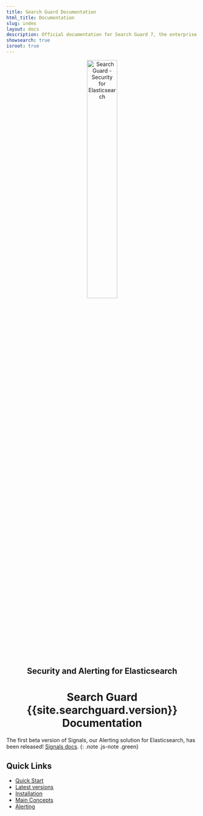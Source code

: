```yaml
---
title: Search Guard Documentation
html_title: Documentation
slug: index
layout: docs
description: Official documentation for Search Guard 7, the enterprise security suite for Elasticsearch.
showsearch: true
isroot: true
---
```

<!---
Copryight 2016-2019 floragunn GmbH
-->


<p align="center">
<img src="img/logos/search-guard-frontmatter.png" alt="Search Guard - Security for Elasticsearch" style="width: 40%" />
</p>

<h2 align="center">Security and Alerting for Elasticsearch</h2>

<h1 align="center">Search Guard {{site.searchguard.version}} Documentation</h1>

The first beta version of Signals, our Alerting solution for Elasticsearch, has been released! [Signals docs](elasticsearch-alerting-getting-started).
{: .note .js-note .green}

## Quick Links

* [Quick Start](demo-installer)
* [Latest versions](search-guard-versions)
* [Installation](search-guard-installation)
* [Main Concepts](main-concepts)
* [Alerting](elasticsearch-alerting-getting-started)

